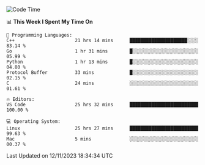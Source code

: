 
<!--START_SECTION:waka-->
![Code Time](http://img.shields.io/badge/Code%20Time-1%2C305%20hrs%201%20min-blue)

📊 **This Week I Spent My Time On** 

```text
💬 Programming Languages: 
C++                      21 hrs 14 mins      █████████████████████░░░░   83.14 % 
Go                       1 hr 31 mins        █░░░░░░░░░░░░░░░░░░░░░░░░   05.99 % 
Python                   1 hr 13 mins        █░░░░░░░░░░░░░░░░░░░░░░░░   04.80 % 
Protocol Buffer          33 mins             █░░░░░░░░░░░░░░░░░░░░░░░░   02.15 % 
C                        24 mins             ░░░░░░░░░░░░░░░░░░░░░░░░░   01.61 % 

🔥 Editors: 
VS Code                  25 hrs 32 mins      █████████████████████████   100.00 % 

💻 Operating System: 
Linux                    25 hrs 27 mins      █████████████████████████   99.63 % 
Mac                      5 mins              ░░░░░░░░░░░░░░░░░░░░░░░░░   00.37 % 
```


 Last Updated on 12/11/2023 18:34:34 UTC
<!--END_SECTION:waka-->

